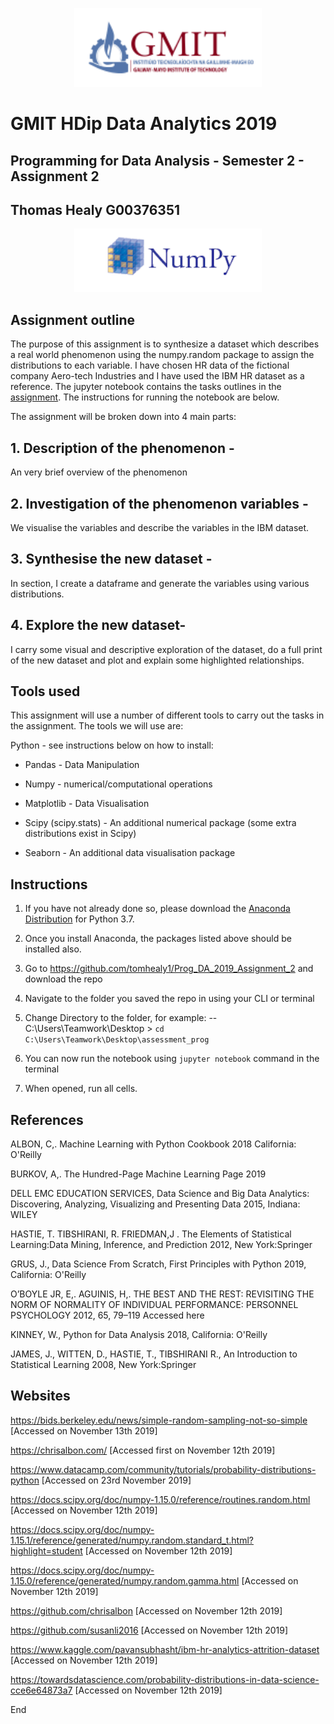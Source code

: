 <p align="center">
<img src="https://github.com/tomhealy1/Numpy-random/blob/master/images/gmit.PNG" width="300"/>
</p>


# GMIT HDip Data Analytics 2019

## Programming for Data Analysis -  Semester 2 - Assignment 2
## Thomas Healy G00376351


<p align="center">
<img src="https://github.com/tomhealy1/Numpy-random/blob/master/images/numpya.PNG" alt="are you checking my markdown is working :-)" width="300" />
</p>



## Assignment outline
The purpose of this assignment is to synthesize a dataset which describes a real world phenomenon using the numpy.random package to assign the distributions to each variable. I have chosen HR data of the fictional company Aero-tech Industries and I have used the IBM HR dataset as a reference.  The jupyter notebook contains the tasks outlines in the [assignment](https://github.com/tomhealy1/Prog_DA_2019_Assignment_2/blob/master/ProgDA_Project.pdf). The instructions for running the notebook are below.

The assignment will be broken down into 4 main parts:

## 1. Description of the phenomenon -

An very brief overview of the phenomenon  

## 2. Investigation of the phenomenon variables -

We visualise the variables and describe the variables in the IBM dataset.

## 3. Synthesise the new dataset - 

In section, I create a dataframe and generate the variables using various distributions.

## 4. Explore the new dataset- 

I carry some visual and descriptive exploration of the dataset, do a full print of the new dataset and plot and explain some highlighted relationships. 

## Tools used

This assignment will use a number of different tools to carry out the tasks in the assignment. The tools we will use are:

Python - see instructions below on how to install:

* Pandas - Data Manipulation

* Numpy - numerical/computational operations

* Matplotlib - Data Visualisation

* Scipy (scipy.stats) - An additional numerical package (some extra distributions exist in Scipy)

* Seaborn - An additional data visualisation package

## Instructions

1. If you have not already done so, please download the [Anaconda Distribution](https://www.anaconda.com/distribution) for Python 3.7.

2. Once you install Anaconda, the packages listed above should be installed also.

3. Go to https://github.com/tomhealy1/Prog_DA_2019_Assignment_2 and download the repo

4. Navigate to the folder you saved the repo in using your CLI or terminal

5. Change Directory to the folder, for example:
-- C:\Users\Teamwork\Desktop > ```cd C:\Users\Teamwork\Desktop\assessment_prog```

6. You can now run the notebook using ```jupyter notebook``` command in the terminal

7. When opened, run all cells.


## References

ALBON, C,. Machine Learning with Python Cookbook 2018 California: O'Reilly

BURKOV, A,. The Hundred-Page Machine Learning Page 2019

DELL EMC EDUCATION SERVICES, Data Science and Big Data Analytics: Discovering, Analyzing, Visualizing and Presenting Data 2015, Indiana: WILEY

HASTIE, T. TIBSHIRANI, R. FRIEDMAN,J . The Elements of Statistical Learning:Data Mining, Inference, and Prediction 2012, New York:Springer

GRUS, J., Data Science From Scratch, First Principles with Python 2019, California: O'Reilly

O’BOYLE JR, E,. AGUINIS, H,. THE BEST AND THE REST: REVISITING THE NORM OF NORMALITY OF INDIVIDUAL PERFORMANCE: PERSONNEL PSYCHOLOGY 2012, 65, 79–119 Accessed here

KINNEY, W., Python for Data Analysis 2018, California: O'Reilly

JAMES, J., WITTEN, D., HASTIE, T., TIBSHIRANI R., An Introduction to Statistical Learning 2008, New York:Springer

## Websites
https://bids.berkeley.edu/news/simple-random-sampling-not-so-simple [Accessed on November 13th 2019]

https://chrisalbon.com/ [Accessed first on November 12th 2019]

https://www.datacamp.com/community/tutorials/probability-distributions-python [Accessed on 23rd November 2019]

https://docs.scipy.org/doc/numpy-1.15.0/reference/routines.random.html [Accessed on November 12th 2019]

https://docs.scipy.org/doc/numpy-1.15.1/reference/generated/numpy.random.standard_t.html?highlight=student [Accessed on November 12th 2019]

https://docs.scipy.org/doc/numpy-1.15.0/reference/generated/numpy.random.gamma.html [Accessed on November 12th 2019]

https://github.com/chrisalbon [Accessed on November 12th 2019]

https://github.com/susanli2016 [Accessed on November 12th 2019]

https://www.kaggle.com/pavansubhasht/ibm-hr-analytics-attrition-dataset [Accessed on November 12th 2019]

https://towardsdatascience.com/probability-distributions-in-data-science-cce6e64873a7 [Accessed on November 12th 2019]

End
